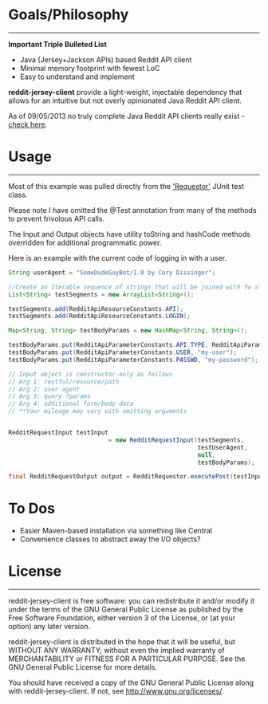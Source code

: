 # Goals/Philosophy
______________
**Important Triple Bulleted List**

- Java (Jersey+Jackson APIs) based Reddit API client
- Minimal memory footprint with fewest LoC
- Easy to understand and implement

**reddit-jersey-client** provide a light-weight, injectable dependency that allows for an intuitive but not overly opinionated Java Reddit API client. 

As of 09/05/2013 no truly complete Java Reddit API clients really exist - [check here](https://github.com/reddit/reddit/wiki/API-Wrappers).


# Usage
______________
Most of this example was pulled directly from the ['Requestor'](https://github.com/corydissinger/reddit-jersey-client/blob/master/src/test/java/com/cd/requestor/RedditRequestorTest.java) JUnit test class.

Please note I have omitted the @Test annotation from many of the methods to prevent frivolous API calls.

The Input and Output objects have utility toString and hashCode methods overridden for additional programmatic power.

Here is an example with the current code of logging in with a user.

```java
String userAgent = "SomeDudeGuyBot/1.0 by Cory Dissinger";

//Create an Iterable sequence of strings that will be joined with fw slash
List<String> testSegments = new ArrayList<String>();

testSegments.add(RedditApiResourceConstants.API);
testSegments.add(RedditApiResourceConstants.LOGIN);

Map<String, String> testBodyParams = new HashMap<String, String>();

testBodyParams.put(RedditApiParameterConstants.API_TYPE, RedditApiParameterConstants.JSON);
testBodyParams.put(RedditApiParameterConstants.USER, "my-user");
testBodyParams.put(RedditApiParameterConstants.PASSWD, "my-password");

// Input object is constructor-only as follows
// Arg 1: restful/resource/path
// Arg 2: user agent
// Arg 3: query ?params
// Arg 4: additional form/body data
// **Your mileage may vary with omitting arguments


RedditRequestInput testInput 
							= new RedditRequestInput(testSegments, 
													 testUserAgent, 
													 null,
													 testBodyParams);

final RedditRequestOutput output = RedditRequestor.executePost(testInput);

```

# To Dos
- Easier Maven-based installation via something like Central
- Convenience classes to abstract away the I/O objects?


# License
______________
reddit-jersey-client is free software: you can redistribute it and/or modify
it under the terms of the GNU General Public License as published by
the Free Software Foundation, either version 3 of the License, or
(at your option) any later version.

reddit-jersey-client is distributed in the hope that it will be useful,
but WITHOUT ANY WARRANTY; without even the implied warranty of
MERCHANTABILITY or FITNESS FOR A PARTICULAR PURPOSE.  See the
GNU General Public License for more details.

You should have received a copy of the GNU General Public License
along with reddit-jersey-client.  If not, see <http://www.gnu.org/licenses/>.



